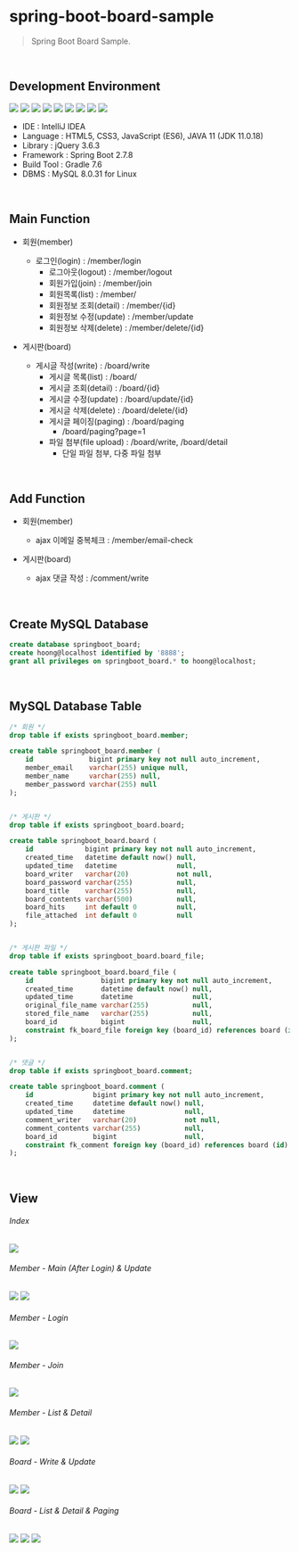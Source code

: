 # spring-boot-board-sample
> Spring Boot Board Sample.

<br>

## Development Environment
<div style="display: inline-block">
    <img src="https://img.shields.io/badge/IntelliJ%20IDEA-000000?style=flat&logo=IntelliJIDEA&logoColor=white" />
    <img src="https://img.shields.io/badge/HTML-E34F26?style=flat&logo=HTML5&logoColor=white" />
    <img src="https://img.shields.io/badge/CSS-1572B6?style=flat&logo=CSS3&logoColor=white" />
    <img src="https://img.shields.io/badge/JavaScript-F7DF1E?style=flat&logo=JavaScript&logoColor=white" />
    <img src="https://img.shields.io/badge/jQuery-0769AD?style=flat&logo=jQuery&logoColor=white" />
    <img src="https://img.shields.io/badge/Java-007396?style=flat&logo=coffeescript&logoColor=white" />
    <img src="https://img.shields.io/badge/SpringBoot-6DB33F?style=flat&logo=SpringBoot&logoColor=white" />
    <img src="https://img.shields.io/badge/Gradle-02303A?style=flat&logo=Gradle&logoColor=white" />
    <img src="https://img.shields.io/badge/MySQL-4479A1?style=flat&logo=MySQL&logoColor=white" />
</div>

<br>

- IDE : IntelliJ IDEA
- Language : HTML5, CSS3, JavaScript (ES6), JAVA 11 (JDK 11.0.18)
- Library : jQuery 3.6.3
- Framework : Spring Boot 2.7.8
- Build Tool : Gradle 7.6
- DBMS : MySQL 8.0.31 for Linux

<br>

## Main Function
- 회원(member)
  - 로그인(login) : /member/login
    - 로그아웃(logout) : /member/logout
    - 회원가입(join) : /member/join
    - 회원목록(list) : /member/
    - 회원정보 조회(detail) : /member/{id}
    - 회원정보 수정(update) : /member/update
    - 회원정보 삭제(delete) : /member/delete/{id}

- 게시판(board)
  - 게시글 작성(write) : /board/write
    - 게시글 목록(list) : /board/
    - 게시글 조회(detail) : /board/{id}
    - 게시글 수정(update) : /board/update/{id}
    - 게시글 삭제(delete) : /board/delete/{id}
    - 게시글 페이징(paging) : /board/paging
        - /board/paging?page=1
    - 파일 첨부(file upload) : /board/write, /board/detail
      - 단일 파일 첨부, 다중 파일 첨부

<br>

## Add Function
- 회원(member)
    - ajax 이메일 중복체크 : /member/email-check

- 게시판(board)
    - ajax 댓글 작성 : /comment/write

<br>

## Create MySQL Database
```SQL
create database springboot_board;
create hoong@localhost identified by '8888';
grant all privileges on springboot_board.* to hoong@localhost;
```

<br>

## MySQL Database Table
```SQL
/* 회원 */
drop table if exists springboot_board.member;

create table springboot_board.member (
    id              bigint primary key not null auto_increment,
    member_email    varchar(255) unique null,
    member_name     varchar(255) null,
    member_password varchar(255) null
);


/* 게시판 */
drop table if exists springboot_board.board;

create table springboot_board.board (
    id             bigint primary key not null auto_increment,
    created_time   datetime default now() null,
    updated_time   datetime               null,
    board_writer   varchar(20)            not null,
    board_password varchar(255)           null,
    board_title    varchar(255)           null,
    board_contents varchar(500)           null,
    board_hits     int default 0          null,
    file_attached  int default 0          null
);


/* 게시판 파일 */
drop table if exists springboot_board.board_file;

create table springboot_board.board_file (
    id                 bigint primary key not null auto_increment,
    created_time       datetime default now() null,
    updated_time       datetime               null,
    original_file_name varchar(255)           null,
    stored_file_name   varchar(255)           null,
    board_id           bigint                 null,
    constraint fk_board_file foreign key (board_id) references board (id) on delete cascade
);


/* 댓글 */
drop table if exists springboot_board.comment;

create table springboot_board.comment (
    id               bigint primary key not null auto_increment,
    created_time     datetime default now() null,
    updated_time     datetime               null,
    comment_writer   varchar(20)            not null,
    comment_contents varchar(255)           null,
    board_id         bigint                 null,
    constraint fk_comment foreign key (board_id) references board (id) on delete cascade
);
```

<br>

## View
###### Index
<img src="image/page/img_page_index.png" />

###### Member - Main (After Login) & Update
<img src="image/page/img_page_main.png" />
<img src="image/page/member/img_page_member_update.png" />

###### Member - Login
<img src="image/page/member/img_page_member_login.png" />

###### Member - Join
<img src="image/page/member/img_page_member_join.png" />

###### Member - List & Detail
<img src="image/page/member/img_page_member_list.png" />
<img src="image/page/member/img_page_member_detail.png" />

###### Board - Write & Update
<img src="image/page/board/img_page_board_write.png" />
<img src="image/page/board/img_page_board_update.png" />

###### Board - List & Detail & Paging
<img src="image/page/board/img_page_board_list.png" />
<img src="image/page/board/img_page_board_detail.png" />
<img src="image/page/board/img_page_board_paging.png" />
